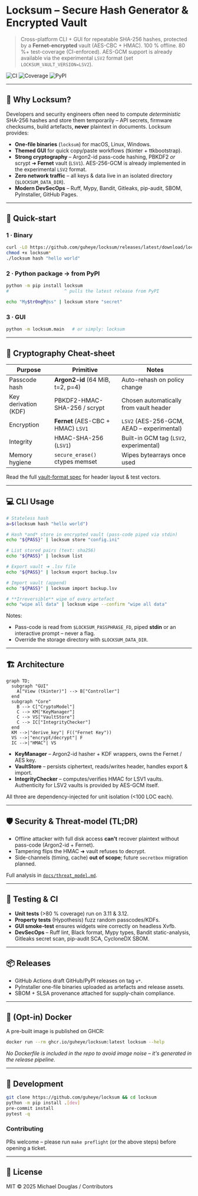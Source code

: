 # Locksum – Secure Hash Generator & Encrypted Vault

> Cross-platform CLI + GUI for repeatable SHA-256 hashes, protected by a **Fernet-encrypted** vault (AES-CBC + HMAC). 100 % offline. 80 %+ test-coverage (CI-enforced). AES-GCM support is already available via the experimental `LSV2` format (set `LOCKSUM_VAULT_VERSION=LSV2`).

![CI](https://github.com/guheye/locksum/actions/workflows/ci.yml/badge.svg)
![Coverage](https://img.shields.io/badge/coverage-80%25-brightgreen)
![PyPI](https://img.shields.io/pypi/v/locksum.svg)

---

## 🎯 Why Locksum?

Developers and security engineers often need to compute *deterministic* SHA-256 hashes and store them temporarily – API secrets, firmware checksums, build artefacts, **never** plaintext in documents. Locksum provides:

* **One-file binaries** (`locksum`) for macOS, Linux, Windows.
* **Themed GUI** for quick copy/paste workflows (tkinter + ttkbootstrap).
* **Strong cryptography** – Argon2-id pass-code hashing, PBKDF2 *or* scrypt ➜ **Fernet** vault (`LSV1`).  AES-256-GCM is already implemented in the experimental `LSV2` format.
* **Zero network traffic** – all keys & data live in an isolated directory (`$LOCKSUM_DATA_DIR`).
* **Modern DevSecOps** – Ruff, Mypy, Bandit, Gitleaks, pip-audit, SBOM, PyInstaller, GitHub Pages.

---

## 🚀 Quick-start

### 1 · Binary
```bash
curl -LO https://github.com/guheye/locksum/releases/latest/download/locksum-$(uname -s)-$(uname -m)
chmod +x locksum*
./locksum hash "hello world"
```

### 2 · Python package → **from PyPI**
```bash
python -m pip install locksum
#                     ^ pulls the latest release from PyPI
```

```bash
echo "My$tr0ngP@ss" | locksum store "secret"
```

### 3 · GUI
```bash
python -m locksum.main   # or simply: locksum
```

---

## 🔑 Cryptography Cheat-sheet

| Purpose               | Primitive                            | Notes |
|-----------------------|--------------------------------------|-------|
| Passcode hash         | **Argon2-id** (64 MiB, t=2, p=4)     | Auto-rehash on policy change |
| Key derivation (KDF)  | PBKDF2-HMAC-SHA-256 / scrypt | Chosen automatically from vault header |
| Encryption            | **Fernet** (AES-CBC + HMAC) `LSV1` | `LSV2` (AES-256-GCM, AEAD – experimental) |
| Integrity             | HMAC-SHA-256 (`LSV1`) | Built-in GCM tag (`LSV2`, experimental) |
| Memory hygiene        | `secure_erase()` ctypes memset       | Wipes bytearrays once used |

Read the full [vault-format spec](docs/vault_format.md) for header layout & test vectors.

---

## 💻 CLI Usage
```bash
# Stateless hash
a=$(locksum hash "hello world")

# Hash *and* store in encrypted vault (pass-code piped via stdin)
echo "${PASS}" | locksum store "config.ini"

# List stored pairs (text: sha256)
echo "${PASS}" | locksum list

# Export vault ➜ .lsv file
echo "${PASS}" | locksum export backup.lsv

# Import vault (append)
echo "${PASS}" | locksum import backup.lsv

# **Irreversible** wipe of every artefact
echo "wipe all data" | locksum wipe --confirm "wipe all data"
```

Notes:
* Pass-code is read from `$LOCKSUM_PASSPHRASE_FD`, piped **stdin** or an interactive prompt – never a flag.
* Override the storage directory with `$LOCKSUM_DATA_DIR`.

---

## 🏗️ Architecture
```mermaid
graph TD;
  subgraph "GUI"
    A["View (tkinter)"] --> B["Controller"]
  end
  subgraph "Core"
    B --> C["CryptoModel"]
    C --> KM["KeyManager"]
    C --> VS["VaultStore"]
    C --> IC["IntegrityChecker"]
  end
  KM -->|"derive_key"| F(("Fernet Key"))
  VS -->|"encrypt/decrypt"| F
  IC -->|"HMAC"| VS
```

* **KeyManager** – Argon2-id hasher + KDF wrappers, owns the Fernet / AES key.  
* **VaultStore** – persists ciphertext, reads/writes header, handles export & import.  
* **IntegrityChecker** – computes/verifies HMAC for LSV1 vaults.  Authenticity for LSV2 vaults is provided by AES-GCM itself.  

All three are dependency-injected for unit isolation (<100 LOC each).

---

## 🛡 Security & Threat-model (TL;DR)
* Offline attacker with full disk access **can't** recover plaintext without pass-code (Argon2-id + Fernet).  
* Tampering flips the HMAC ➜ vault refuses to decrypt.  
* Side-channels (timing, cache) **out of scope**; future `secretbox` migration planned.

Full analysis in [`docs/threat_model.md`](docs/threat_model.md).

---

## 🧪 Testing & CI
* **Unit tests** (>80 % coverage) run on 3.11 & 3.12.  
* **Property tests** (Hypothesis) fuzz random passcodes/KDFs.  
* **GUI smoke-test** ensures widgets wire correctly on headless Xvfb.  
* **DevSecOps** – Ruff lint, Black format, Mypy types, Bandit static-analysis, Gitleaks secret scan, pip-audit SCA, CycloneDX SBOM.

---

## 📦 Releases
* GitHub Actions draft GitHub/PyPI releases on tag `v*`.
* PyInstaller one-file binaries uploaded as artefacts and release assets.
* SBOM + SLSA provenance attached for supply-chain compliance.

---

## 🐳 (Opt-in) Docker
A pre-built image is published on GHCR:
```bash
docker run --rm ghcr.io/guheye/locksum:latest locksum --help
```
*No Dockerfile is included in the repo to avoid image noise – it's generated in the release pipeline.*

---

## 🔧 Development
```bash
git clone https://github.com/guheye/locksum && cd locksum
python -m pip install .[dev]
pre-commit install
pytest -q
```

### Contributing
PRs welcome – please run `make preflight` (or the above steps) before opening a ticket.

---

## 📄 License
MIT © 2025 Michael Douglas / Contributors 